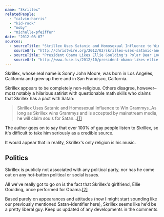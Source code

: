 ```yaml
---
name: "Skrillex"
relatedPeople:
  - "calvin-harris"
  - "kid-rock"
  - "moby"
  - "michelle-pfeiffer"
date: "2012-08-07"
sources:
  - sourceTitle: "Skrillex Uses Satanic and Homosexual Influence to Win Grammys."
    sourceUrl: "http://christwire.org/2012/02/skrillex-uses-satanic-and-homosexual-influence-to-win-grammys/"
  - sourceTitle: "President Obama Likes Ellie Goulding's Polar Bear Look"
    sourceUrl: "http://www.fuse.tv/2012/10/president-obama-likes-ellie-goulding-s-polar-bear-look"
---
```


Skrillex, whose real name is Sonny John Moore, was born in Los Angeles, California and grew up there and in San Francisco, Calfornia.

Skrillex appears to be completely non-religious. Others disagree, however–most notably a hilarious satirist with questionable math skills who claims that Skrillex has a pact with Satan:

>Skrillex Uses Satanic and Homosexual Influence to Win Grammys..As long as Skrillex wins Grammys and is accepted by mainstream media, he will claim souls for Satan…<a class="source-citation" href="http://christwire.org/2012/02/skrillex-uses-satanic-and-homosexual-influence-to-win-grammys/" title="Skrillex Uses Satanic and Homosexual Influence to Win Grammys.">[1]</a>

The author goes on to say that over 100% of gay people listen to Skrillex, so it's difficult to take him seriously as a credible source.

It would appear that in reality, Skrillex's only religion is his music.


## Politics

Skrillex is publicly not associated with any political party, nor has he come out on any hot-button political or social issues.

All we've really got to go on is the fact that Skrillex's girlfriend, Ellie Goulding, once performed for Obama.<a class="source-citation" href="http://www.fuse.tv/2012/10/president-obama-likes-ellie-goulding-s-polar-bear-look" title="President Obama Likes Ellie Goulding&apos;s Polar Bear Look">[2]</a>

Based purely on appearances and attitudes (now I might start sounding like our previously mentioned Satan-identifier here), Skrillex seems like he'd be a pretty liberal guy. Keep us updated of any developments in the comments.
